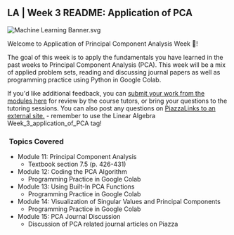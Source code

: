 LA | Week 3 README: Application of PCA
--------------------------------------

![Machine Learning Banner.svg](https://wustl-catalog.instructure.com/courses/254/files/25267/download)

Welcome to Application of Principal Component Analysis Week 🙌!

The goal of this week is to apply the fundamentals you have learned in the past weeks to Principal Component Analysis (PCA). This week will be a mix of applied problem sets, reading and discussing journal papers as well as programming practice using Python in Google Colab.

If you'd like additional feedback, you can [submit your work from the modules here](https://wustl-catalog.instructure.com/courses/254/assignments/1198 "[LA] Submission 3: Application of PCA") for review by the course tutors, or bring your questions to the tutoring sessions. You can also post any questions on [PiazzaLinks to an external site.](https://piazza.com/class/li3om30wsqx4yu) \- remember to use the Linear Algebra Week\_3\_application\_of\_PCA tag! 

###  Topics Covered

*   Module 11: Principal Component Analysis  
    *   Textbook section 7.5 (p. 426-431)
*   Module 12: Coding the PCA Algorithm  
    *   Programming Practice in Google Colab 
*   Module 13: Using Built-In PCA Functions  
    *   Programming Practice in Google Colab
*   Module 14: Visualization of Singular Values and Principal Components  
    *   Programming Practice in Google Colab
*   Module 15: PCA Journal Discussion  
    *   Discussion of PCA related journal articles on Piazza
